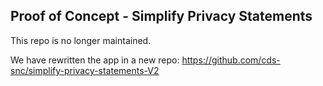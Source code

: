 ## Proof of Concept - Simplify Privacy Statements

This repo is no longer maintained. 

We have rewritten the app in a new repo: https://github.com/cds-snc/simplify-privacy-statements-V2
